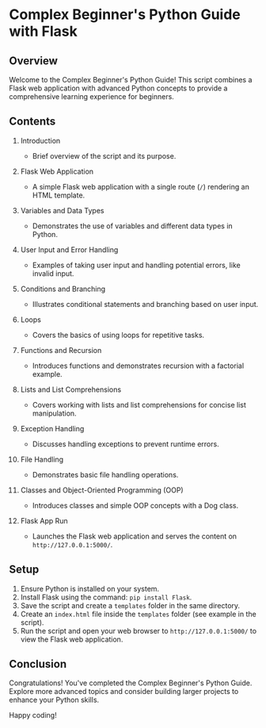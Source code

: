 # Complex Beginner's Python Guide with Flask

## Overview

Welcome to the Complex Beginner's Python Guide! This script combines a Flask web application with advanced Python concepts to provide a comprehensive learning experience for beginners.

## Contents

1. Introduction
    - Brief overview of the script and its purpose.

2. Flask Web Application
    - A simple Flask web application with a single route (`/`) rendering an HTML template.

3. Variables and Data Types
    - Demonstrates the use of variables and different data types in Python.

4. User Input and Error Handling
    - Examples of taking user input and handling potential errors, like invalid input.

5. Conditions and Branching
    - Illustrates conditional statements and branching based on user input.

6. Loops
    - Covers the basics of using loops for repetitive tasks.

7. Functions and Recursion
    - Introduces functions and demonstrates recursion with a factorial example.

8. Lists and List Comprehensions
    - Covers working with lists and list comprehensions for concise list manipulation.

9. Exception Handling
    - Discusses handling exceptions to prevent runtime errors.

10. File Handling
    - Demonstrates basic file handling operations.

11. Classes and Object-Oriented Programming (OOP)
    - Introduces classes and simple OOP concepts with a Dog class.

12. Flask App Run
    - Launches the Flask web application and serves the content on `http://127.0.0.1:5000/`.

## Setup

1. Ensure Python is installed on your system.
2. Install Flask using the command: `pip install Flask`.
3. Save the script and create a `templates` folder in the same directory.
4. Create an `index.html` file inside the `templates` folder (see example in the script).
5. Run the script and open your web browser to `http://127.0.0.1:5000/` to view the Flask web application.

## Conclusion

Congratulations! You've completed the Complex Beginner's Python Guide. Explore more advanced topics and consider building larger projects to enhance your Python skills.

Happy coding!

